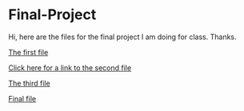 # Final-Project
Hi, here are the files for the final project I am doing for class. Thanks. 

[The first file](First.md)

[Click here for a link to the second file](second.md)

[The third file](notablethings.md)

 [Final file](interesting.md)
